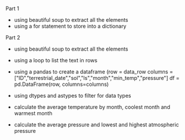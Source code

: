 Part 1 
- using beautiful soup to extract all the elements
- using a for statement to store into a dictionary 


Part 2
- using beautiful soup to extract all the elements
- using a loop to list the text in rows 
- using a pandas to create a dataframe (row = data_row
columns = ["ID","terrestrial_date","sol","ls","month","min_temp","pressure"]
df = pd.DataFrame(row, columns=columns)

- using dtypes and astypes to filter for data types 
- calculate the average temperature by month, coolest month and warmest month 
- calculate the average pressure and lowest and highest atmospheric pressure
